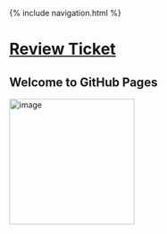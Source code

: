 {% include navigation.html %}

# [Review Ticket](https://github.com/NastyEthan/PythonServe/issues/2)

## Welcome to GitHub Pages



<img width="224" alt="image" src="https://user-images.githubusercontent.com/32502327/161306286-16fea803-ba46-43c9-ab13-400465384261.png">


